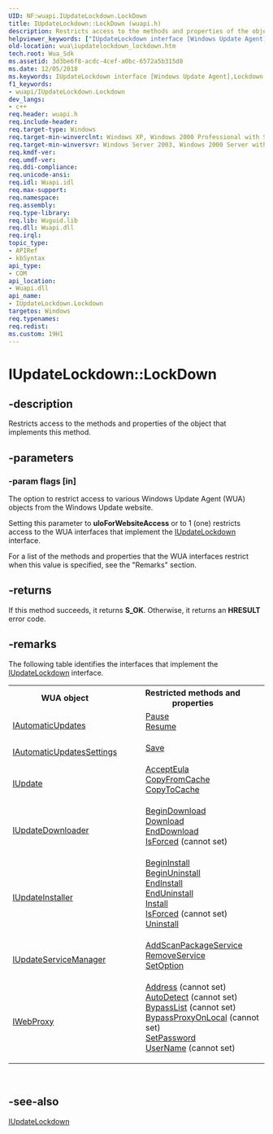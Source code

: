 ```yaml
---
UID: NF:wuapi.IUpdateLockdown.LockDown
title: IUpdateLockdown::LockDown (wuapi.h)
description: Restricts access to the methods and properties of the object that implements this method.
helpviewer_keywords: ["IUpdateLockdown interface [Windows Update Agent]","Lockdown method","IUpdateLockdown.LockDown","IUpdateLockdown::LockDown","IUpdateLockdown::Lockdown","LockDown","Lockdown method [Windows Update Agent]","Lockdown method [Windows Update Agent]","IUpdateLockdown interface","wua.iupdatelockdown_lockdown","wuapi/IUpdateLockdown::Lockdown"]
old-location: wua\iupdatelockdown_lockdown.htm
tech.root: Wua_Sdk
ms.assetid: 3d3be6f8-acdc-4cef-a0bc-6572a5b315d8
ms.date: 12/05/2018
ms.keywords: IUpdateLockdown interface [Windows Update Agent],Lockdown method, IUpdateLockdown.LockDown, IUpdateLockdown::LockDown, IUpdateLockdown::Lockdown, LockDown, Lockdown method [Windows Update Agent], Lockdown method [Windows Update Agent],IUpdateLockdown interface, wua.iupdatelockdown_lockdown, wuapi/IUpdateLockdown::Lockdown
f1_keywords:
- wuapi/IUpdateLockdown.Lockdown
dev_langs:
- c++
req.header: wuapi.h
req.include-header: 
req.target-type: Windows
req.target-min-winverclnt: Windows XP, Windows 2000 Professional with SP3 [desktop apps only]
req.target-min-winversvr: Windows Server 2003, Windows 2000 Server with SP3 [desktop apps only]
req.kmdf-ver: 
req.umdf-ver: 
req.ddi-compliance: 
req.unicode-ansi: 
req.idl: Wuapi.idl
req.max-support: 
req.namespace: 
req.assembly: 
req.type-library: 
req.lib: Wuguid.lib
req.dll: Wuapi.dll
req.irql: 
topic_type:
- APIRef
- kbSyntax
api_type:
- COM
api_location:
- Wuapi.dll
api_name:
- IUpdateLockdown.Lockdown
targetos: Windows
req.typenames: 
req.redist: 
ms.custom: 19H1
---
```


# IUpdateLockdown::LockDown


## -description


Restricts access to the methods and properties of the object that implements this method.


## -parameters




### -param flags [in]

The option to restrict access to various Windows Update Agent (WUA) objects from the Windows Update website. 

Setting this parameter to  <b>uloForWebsiteAccess</b> or to 1 (one) restricts access to the WUA interfaces that implement the <a href="https://docs.microsoft.com/windows/desktop/api/wuapi/nn-wuapi-iupdatelockdown">IUpdateLockdown</a> interface.

For a list of the methods and properties that the WUA interfaces restrict when this value is specified, see the "Remarks" section.


## -returns



If this method succeeds, it returns <b xmlns:loc="http://microsoft.com/wdcml/l10n">S_OK</b>. Otherwise, it returns an <b xmlns:loc="http://microsoft.com/wdcml/l10n">HRESULT</b> error code.




## -remarks



The following table identifies the interfaces that implement the <a href="https://docs.microsoft.com/windows/desktop/api/wuapi/nn-wuapi-iupdatelockdown">IUpdateLockdown</a> interface.

<table>
<tr>
<th>WUA object</th>
<th>Restricted methods and properties</th>
</tr>
<tr>
<td>
<a href="https://docs.microsoft.com/windows/desktop/api/wuapi/nn-wuapi-iautomaticupdates">IAutomaticUpdates</a>
</td>
<td>
<dl>
<dd>
<a href="https://docs.microsoft.com/windows/desktop/api/wuapi/nf-wuapi-iautomaticupdates-pause">Pause</a>
</dd>
<dd>
<a href="https://docs.microsoft.com/windows/desktop/api/wuapi/nf-wuapi-iautomaticupdates-resume">Resume</a>
</dd>
</dl>
</td>
</tr>
<tr>
<td>
<a href="https://docs.microsoft.com/windows/desktop/api/wuapi/nn-wuapi-iautomaticupdatessettings">IAutomaticUpdatesSettings</a>
</td>
<td>
<dl>
<dd>
<a href="https://docs.microsoft.com/windows/desktop/api/wuapi/nf-wuapi-iautomaticupdatessettings-save">Save</a>
</dd>
</dl>
</td>
</tr>
<tr>
<td>
<a href="https://docs.microsoft.com/windows/desktop/api/wuapi/nn-wuapi-iupdate">IUpdate</a>
</td>
<td>
<dl>
<dd>
<a href="https://docs.microsoft.com/windows/desktop/api/wuapi/nf-wuapi-iupdate-accepteula">AcceptEula</a>
</dd>
<dd>
<a href="https://docs.microsoft.com/windows/desktop/api/wuapi/nf-wuapi-iupdate-copyfromcache">CopyFromCache</a>
</dd>
<dd>
<a href="https://docs.microsoft.com/windows/desktop/api/wuapi/nf-wuapi-iupdate2-copytocache">CopyToCache</a>
</dd>
</dl>
</td>
</tr>
<tr>
<td>
<a href="https://docs.microsoft.com/windows/desktop/api/wuapi/nn-wuapi-iupdate">IUpdateDownloader</a>
</td>
<td>
<dl>
<dd>
<a href="https://docs.microsoft.com/windows/desktop/api/wuapi/nf-wuapi-iupdatedownloader-download">BeginDownload</a>
</dd>
<dd>
<a href="https://docs.microsoft.com/windows/desktop/api/wuapi/nf-wuapi-iupdatedownloader-begindownload">Download</a>
</dd>
<dd>
<a href="https://docs.microsoft.com/windows/desktop/api/wuapi/nf-wuapi-iupdatedownloader-enddownload">EndDownload</a>
</dd>
<dd>
<a href="https://docs.microsoft.com/windows/desktop/api/wuapi/nf-wuapi-iupdatedownloader-get_isforced">IsForced</a> (cannot set)</dd>
</dl>
</td>
</tr>
<tr>
<td>
<a href="https://docs.microsoft.com/windows/desktop/api/wuapi/nn-wuapi-iupdateinstaller">IUpdateInstaller</a>
</td>
<td>
<dl>
<dd>
<a href="https://docs.microsoft.com/windows/desktop/api/wuapi/nf-wuapi-iupdateinstaller-begininstall">BeginInstall</a>
</dd>
<dd>
<a href="https://docs.microsoft.com/windows/desktop/api/wuapi/nf-wuapi-iupdateinstaller-beginuninstall">BeginUninstall</a>
</dd>
<dd>
<a href="https://docs.microsoft.com/windows/desktop/api/wuapi/nf-wuapi-iupdateinstaller-endinstall">EndInstall</a>
</dd>
<dd>
<a href="https://docs.microsoft.com/windows/desktop/api/wuapi/nf-wuapi-iupdateinstaller-enduninstall">EndUninstall</a>
</dd>
<dd>
<a href="https://docs.microsoft.com/windows/desktop/api/wuapi/nf-wuapi-iupdateinstaller-install">Install</a>
</dd>
<dd>
<a href="https://docs.microsoft.com/windows/desktop/api/wuapi/nf-wuapi-iupdateinstaller-get_isforced">IsForced</a> (cannot set)</dd>
<dd>
<a href="https://docs.microsoft.com/windows/desktop/api/wuapi/nf-wuapi-iupdateinstaller-uninstall">Uninstall</a>
</dd>
</dl>
</td>
</tr>
<tr>
<td>
<a href="https://docs.microsoft.com/windows/desktop/api/wuapi/nn-wuapi-iupdateservicemanager">IUpdateServiceManager</a>
</td>
<td>
<dl>
<dd>
<a href="https://docs.microsoft.com/windows/desktop/api/wuapi/nf-wuapi-iupdateservicemanager-addscanpackageservice">AddScanPackageService</a>
</dd>
<dd>
<a href="https://docs.microsoft.com/windows/desktop/api/wuapi/nf-wuapi-iupdateservicemanager-removeservice">RemoveService</a>
</dd>
<dd>
<a href="https://docs.microsoft.com/windows/desktop/api/wuapi/nf-wuapi-iupdateservicemanager-setoption">SetOption</a>
</dd>
</dl>
</td>
</tr>
<tr>
<td>
<a href="https://docs.microsoft.com/windows/desktop/api/wuapi/nn-wuapi-iwebproxy">IWebProxy</a>
</td>
<td>
<dl>
<dd>
<a href="https://docs.microsoft.com/windows/desktop/api/wuapi/nf-wuapi-iwebproxy-get_address">Address</a> (cannot set)</dd>
<dd>
<a href="https://docs.microsoft.com/windows/desktop/api/wuapi/nf-wuapi-iwebproxy-get_autodetect">AutoDetect</a> (cannot set)</dd>
<dd>
<a href="https://docs.microsoft.com/windows/desktop/api/wuapi/nf-wuapi-iwebproxy-get_bypasslist">BypassList</a> (cannot set)</dd>
<dd>
<a href="https://docs.microsoft.com/windows/desktop/api/wuapi/nf-wuapi-iwebproxy-get_bypassproxyonlocal">BypassProxyOnLocal</a> (cannot set)</dd>
<dd>
<a href="https://docs.microsoft.com/windows/desktop/api/wuapi/nf-wuapi-iwebproxy-setpassword">SetPassword</a>
</dd>
<dd>
<a href="https://docs.microsoft.com/windows/desktop/api/wuapi/nf-wuapi-iwebproxy-get_username">UserName</a> (cannot set)</dd>
</dl>
</td>
</tr>
</table>
 




## -see-also




<a href="https://docs.microsoft.com/windows/desktop/api/wuapi/nn-wuapi-iupdatelockdown">IUpdateLockdown</a>
 

 

